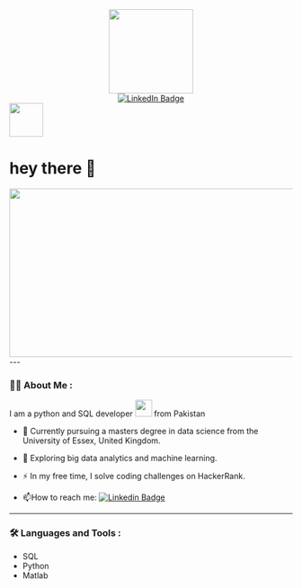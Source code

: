 <div id="header" align="center">
  <img src="https://media.giphy.com/media/1CsHxj6Q2iEeH4HhT7/giphy.gif" width="150"/>
</div>
<div id="badges" align="center">
  <a href="https://www.linkedin.com/in/omar-ijaz-922a93181" rel="nofollow noreferrer">
    <img src="https://img.shields.io/badge/LinkedIn-blue?style=for-the-badge&logo=linkedin&logoColor=white" alt="LinkedIn Badge"/>
  </a>
</div>
<img src="https://komarev.com/ghpvc/?username=omar-ijaz&style=flat-square&color=blue" alt="" width="60"/>
<h1>
  hey there 👋
</h1>
<div align="center">
  <img src="https://media.giphy.com/media/dWesBcTLavkZuG35MI/giphy.gif" width="600" height="300"/>
</div>
---

### :man_technologist: About Me :
I am a python and SQL developer <img src="https://media.giphy.com/media/WUlplcMpOCEmTGBtBW/giphy.gif" width="30"> from Pakistan
- :telescope: Currently pursuing a masters degree in data science from the University of Essex, United Kingdom.

- :seedling: Exploring big data analytics and machine learning.

- :zap: In my free time, I solve coding challenges on HackerRank.

- :mailbox:How to reach me: [![Linkedin Badge](https://img.shields.io/badge/-kakbar-blue?style=flat&logo=Linkedin&logoColor=white)](https://www.linkedin.com/in/omar-ijaz-922a93181)
---

### :hammer_and_wrench: Languages and Tools :
- SQL
- Python
- Matlab
  
